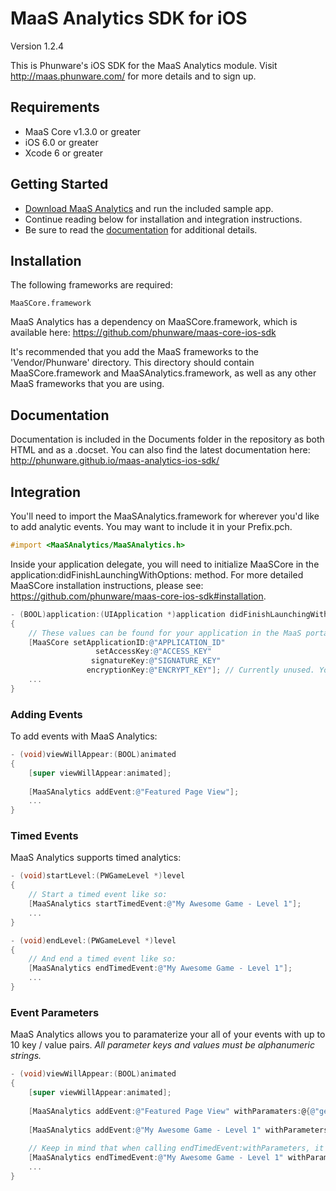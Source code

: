 MaaS Analytics SDK for iOS
================

Version 1.2.4

This is Phunware's iOS SDK for the MaaS Analytics module. Visit http://maas.phunware.com/ for more details and to sign up.



Requirements
------------

- MaaS Core v1.3.0 or greater
- iOS 6.0 or greater
- Xcode 6 or greater



Getting Started
---------------

- [Download MaaS Analytics](https://github.com/phunware/maas-analytics-ios-sdk/archive/master.zip) and run the included sample app.
- Continue reading below for installation and integration instructions.
- Be sure to read the [documentation](http://phunware.github.io/maas-analytics-ios-sdk/) for additional details.



Installation
------------

The following frameworks are required:
````
MaaSCore.framework
````

MaaS Analytics has a dependency on MaaSCore.framework, which is available here: https://github.com/phunware/maas-core-ios-sdk

It's recommended that you add the MaaS frameworks to the 'Vendor/Phunware' directory. This directory should contain MaaSCore.framework and MaaSAnalytics.framework, as well as any other MaaS frameworks that you are using.



Documentation
------------

Documentation is included in the Documents folder in the repository as both HTML and as a .docset. You can also find the latest documentation here: http://phunware.github.io/maas-analytics-ios-sdk/



Integration
-----------

You'll need to import the MaaSAnalytics.framework for wherever you'd like to add analytic events. You may want to include it in your Prefix.pch.

````objective-c
#import <MaaSAnalytics/MaaSAnalytics.h>
````

Inside your application delegate, you will need to initialize MaaSCore in the application:didFinishLaunchingWithOptions: method. For more detailed MaaSCore installation instructions, please see: https://github.com/phunware/maas-core-ios-sdk#installation.

````objective-c
- (BOOL)application:(UIApplication *)application didFinishLaunchingWithOptions:(NSDictionary *)launchOptions
{
    // These values can be found for your application in the MaaS portal:
    [MaaSCore setApplicationID:@"APPLICATION_ID"
    			   setAccessKey:@"ACCESS_KEY"
                  signatureKey:@"SIGNATURE_KEY"
                 encryptionKey:@"ENCRYPT_KEY"]; // Currently unused. You can place any NSString value here.
    ...
}
````

### Adding Events

To add events with MaaS Analytics:
````objective-c
- (void)viewWillAppear:(BOOL)animated
{
	[super viewWillAppear:animated];
	
	[MaaSAnalytics addEvent:@"Featured Page View"];
	...
}
````

### Timed Events

MaaS Analytics supports timed analytics:
````objective-c
- (void)startLevel:(PWGameLevel *)level
{	
	// Start a timed event like so:
	[MaaSAnalytics startTimedEvent:@"My Awesome Game - Level 1"];
	...
}

- (void)endLevel:(PWGameLevel *)level
{	
	// And end a timed event like so:
	[MaaSAnalytics endTimedEvent:@"My Awesome Game - Level 1"];
	...
}
````

### Event Parameters

MaaS Analytics allows you to paramaterize your all of your events with up to 10 key / value pairs. *All parameter keys and values must be alphanumeric strings.*

````objective-c
- (void)viewWillAppear:(BOOL)animated
{
	[super viewWillAppear:animated];
	
	[MaaSAnalytics addEvent:@"Featured Page View" withParamaters:@{@"gender" : @"male"}];
	
	[MaaSAnalytics addEvent:@"My Awesome Game - Level 1" withParameters:@{@"difficulty" : @"easy"}];
	
	// Keep in mind that when calling endTimedEvent:withParameters, it will replace any parameters that you specified in startTimedEvent:withParameters.
	[MaaSAnalytics endTimedEvent:@"My Awesome Game - Level 1" withParameters:@{@"difficulty" : @"easy", @"attempts" : @"5"}];
	...
}
````
